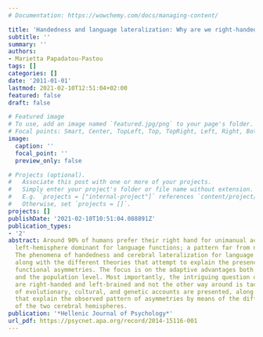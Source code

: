 ```yaml
---
# Documentation: https://wowchemy.com/docs/managing-content/

title: 'Handedness and language lateralization: Why are we right-handed and left-brained?'
subtitle: ''
summary: ''
authors:
- Marietta Papadatou-Pastou
tags: []
categories: []
date: '2011-01-01'
lastmod: 2021-02-10T12:51:04+02:00
featured: false
draft: false

# Featured image
# To use, add an image named `featured.jpg/png` to your page's folder.
# Focal points: Smart, Center, TopLeft, Top, TopRight, Left, Right, BottomLeft, Bottom, BottomRight.
image:
  caption: ''
  focal_point: ''
  preview_only: false

# Projects (optional).
#   Associate this post with one or more of your projects.
#   Simply enter your project's folder or file name without extension.
#   E.g. `projects = ["internal-project"]` references `content/project/deep-learning/index.md`.
#   Otherwise, set `projects = []`.
projects: []
publishDate: '2021-02-10T10:51:04.088891Z'
publication_types:
- '2'
abstract: Around 90% of humans prefer their right hand for unimanual actions and are
  left-hemisphere dominant for language functions; a pattern far from negligible.
  The phenomena of handedness and cerebral lateralization for language are presented
  along with the different theories that attempt to explain the presence of these
  functional asymmetries. The focus is on the adaptive advantages both on the individual
  and the population level. Most importantly, the intriguing question of why humans
  are right-handed and left-brained and not the other way around is tackled; a number
  of evolutionary, cultural, and genetic accounts are presented, along with theories
  that explain the observed pattern of asymmetries by means of the different properties
  of the two cerebral hemispheres.
publication: '*Hellenic Journal of Psychology*'
url_pdf: https://psycnet.apa.org/record/2014-15116-001
---
```

